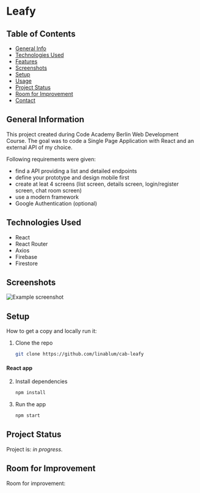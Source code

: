 # Leafy
> 


## Table of Contents
* [General Info](#general-information)
* [Technologies Used](#technologies-used)
* [Features](#features)
* [Screenshots](#screenshots)
* [Setup](#setup)
* [Usage](#usage)
* [Project Status](#project-status)
* [Room for Improvement](#room-for-improvement)
* [Contact](#contact)



## General Information

This project created during Code Academy Berlin Web Development Course. The goal was to code a Single Page Application with React and an external API of my choice. 

Following requirements were given:
- find a API providing a list and detailed endpoints
- define your prototype and design mobile first
- create at leat 4 screens (list screen, details screen, login/register screen, chat room screen)
- use a modern framework
- Google Authentication (optional)


## Technologies Used

- React
- React Router
- Axios
- Firebase
- Firestore 


## Screenshots
![Example screenshot](./img/)


## Setup

How to get a copy and locally run it:

1. Clone the repo
   ```bash
   git clone https://github.com/linablum/cab-leafy
   ```

 #### React app
2. Install dependencies
   ```bash
   npm install
   ```
3. Run the app
   ```bash
   npm start
   ```

## Project Status
Project is: _in progress_. 


## Room for Improvement

Room for improvement:




